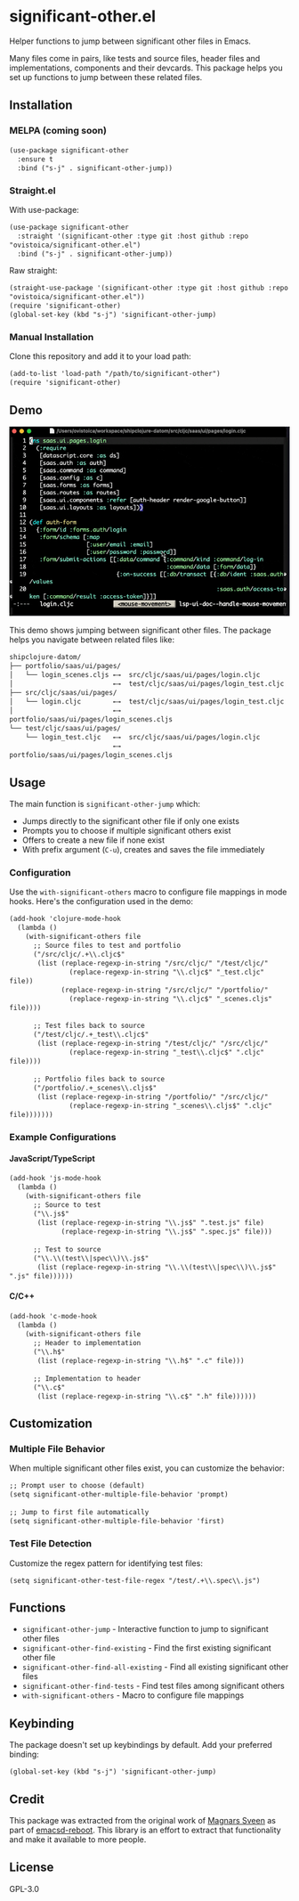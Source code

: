 # significant-other.el

Helper functions to jump between significant other files in Emacs.

Many files come in pairs, like tests and source files, header files and implementations, components and their devcards. This package helps you set up functions to jump between these related files.

## Installation

### MELPA (coming soon)

```elisp
(use-package significant-other
  :ensure t
  :bind ("s-j" . significant-other-jump))
```

### Straight.el

With use-package:
```elisp
(use-package significant-other
  :straight '(significant-other :type git :host github :repo "ovistoica/significant-other.el")
  :bind ("s-j" . significant-other-jump))
```

Raw straight:
```elisp
(straight-use-package '(significant-other :type git :host github :repo "ovistoica/significant-other.el"))
(require 'significant-other)
(global-set-key (kbd "s-j") 'significant-other-jump)
```

### Manual Installation

Clone this repository and add it to your load path:

```elisp
(add-to-list 'load-path "/path/to/significant-other")
(require 'significant-other)
```

## Demo

![Demo](demo.gif)

This demo shows jumping between significant other files. The package helps you navigate between related files like:

```
shipclojure-datom/
├── portfolio/saas/ui/pages/
│   └── login_scenes.cljs ←→  src/cljc/saas/ui/pages/login.cljc
│                         ←→  test/cljc/saas/ui/pages/login_test.cljc
├── src/cljc/saas/ui/pages/
│   └── login.cljc        ←→  test/cljc/saas/ui/pages/login_test.cljc
│                         ←→  portfolio/saas/ui/pages/login_scenes.cljs
└── test/cljc/saas/ui/pages/
    └── login_test.cljc   ←→  src/cljc/saas/ui/pages/login.cljc
                          ←→  portfolio/saas/ui/pages/login_scenes.cljs
```

## Usage

The main function is `significant-other-jump` which:
- Jumps directly to the significant other file if only one exists
- Prompts you to choose if multiple significant others exist
- Offers to create a new file if none exist
- With prefix argument (`C-u`), creates and saves the file immediately

### Configuration

Use the `with-significant-others` macro to configure file mappings in mode hooks. Here's the configuration used in the demo:

```elisp
(add-hook 'clojure-mode-hook
  (lambda ()
    (with-significant-others file
      ;; Source files to test and portfolio
      ("/src/cljc/.+\\.cljc$"
       (list (replace-regexp-in-string "/src/cljc/" "/test/cljc/"
               (replace-regexp-in-string "\\.cljc$" "_test.cljc" file))
             (replace-regexp-in-string "/src/cljc/" "/portfolio/"
               (replace-regexp-in-string "\\.cljc$" "_scenes.cljs" file))))

      ;; Test files back to source
      ("/test/cljc/.+_test\\.cljc$"
       (list (replace-regexp-in-string "/test/cljc/" "/src/cljc/"
               (replace-regexp-in-string "_test\\.cljc$" ".cljc" file))))

      ;; Portfolio files back to source
      ("/portfolio/.+_scenes\\.cljs$"
       (list (replace-regexp-in-string "/portfolio/" "/src/cljc/"
               (replace-regexp-in-string "_scenes\\.cljs$" ".cljc" file)))))))
```

### Example Configurations

#### JavaScript/TypeScript

```elisp
(add-hook 'js-mode-hook
  (lambda ()
    (with-significant-others file
      ;; Source to test
      ("\\.js$"
       (list (replace-regexp-in-string "\\.js$" ".test.js" file)
             (replace-regexp-in-string "\\.js$" ".spec.js" file)))

      ;; Test to source
      ("\\.\\(test\\|spec\\)\\.js$"
       (list (replace-regexp-in-string "\\.\\(test\\|spec\\)\\.js$" ".js" file))))))
```

#### C/C++

```elisp
(add-hook 'c-mode-hook
  (lambda ()
    (with-significant-others file
      ;; Header to implementation
      ("\\.h$"
       (list (replace-regexp-in-string "\\.h$" ".c" file)))

      ;; Implementation to header
      ("\\.c$"
       (list (replace-regexp-in-string "\\.c$" ".h" file))))))
```

## Customization

### Multiple File Behavior

When multiple significant other files exist, you can customize the behavior:

```elisp
;; Prompt user to choose (default)
(setq significant-other-multiple-file-behavior 'prompt)

;; Jump to first file automatically
(setq significant-other-multiple-file-behavior 'first)
```

### Test File Detection

Customize the regex pattern for identifying test files:

```elisp
(setq significant-other-test-file-regex "/test/.+\\.spec\\.js")
```

## Functions

- `significant-other-jump` - Interactive function to jump to significant other files
- `significant-other-find-existing` - Find the first existing significant other file
- `significant-other-find-all-existing` - Find all existing significant other files
- `significant-other-find-tests` - Find test files among significant others
- `with-significant-others` - Macro to configure file mappings

## Keybinding

The package doesn't set up keybindings by default. Add your preferred binding:

```elisp
(global-set-key (kbd "s-j") 'significant-other-jump)
```

## Credit

This package was extracted from the original work of [Magnars Sveen](https://github.com/magnars) as part of [emacsd-reboot](https://github.com/magnars/emacsd-reboot/blob/main/settings/significant-other.el). This library is an effort to extract that functionality and make it available to more people.

## License

GPL-3.0
